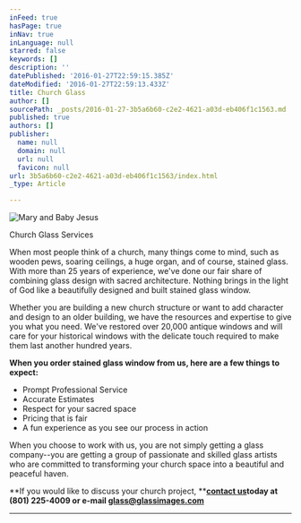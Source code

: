 ```yaml
---
inFeed: true
hasPage: true
inNav: true
inLanguage: null
starred: false
keywords: []
description: ''
datePublished: '2016-01-27T22:59:15.385Z'
dateModified: '2016-01-27T22:59:13.433Z'
title: Church Glass
author: []
sourcePath: _posts/2016-01-27-3b5a6b60-c2e2-4621-a03d-eb406f1c1563.md
published: true
authors: []
publisher:
  name: null
  domain: null
  url: null
  favicon: null
url: 3b5a6b60-c2e2-4621-a03d-eb406f1c1563/index.html
_type: Article

---
```

![Mary and Baby Jesus ](https://s3-us-west-2.amazonaws.com/the-grid-img/p/52cd792f750b818a636b51e4b2738df62636facb.jpg)

Church Glass Services

When most people think of a church, many things come to
mind, such as wooden pews, soaring ceilings, a huge organ, and of course,
stained glass. With more than 25 years of experience, we've done our fair share
of combining glass design with sacred architecture. Nothing brings in the light
of God like a beautifully designed and built stained glass window.

Whether you are building a new church structure or want to
add character and design to an older building, we have the resources and
expertise to give you what you need. We've restored over 20,000 antique windows
and will care for your historical windows with the delicate touch required to
make them last another hundred years. 

**When you order stained glass window from us, here are a
few things to expect:**

* Prompt
Professional Service
* Accurate
Estimates
* Respect
for your sacred space
* Pricing
that is fair
* A fun
experience as you see our process in action

When you choose to work with us, you are not simply getting
a glass company--you are getting a group of passionate and skilled glass artists
who are committed to transforming your church space into a beautiful and
peaceful haven.

**If you would like to discuss your church project, **[**contact us**][0]**today at (801) 225-4009 or e-mail [glass@glassimages.com][1]**

****

[0]: http://www.glassimages.org/contact-us.aspx
[1]: glass@glassimages.com